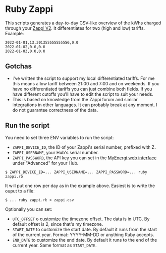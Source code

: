 # Ruby Zappi

This scripts generates a day-to-day CSV-like overview of the kWhs charged through your [Zappi V2][2]. It differentiates 
for two (high and low) tariffs. Example:

```csv
2022-01-01,13.301355555555556,0.0
2022-01-02,0.0,0.0
2022-01-03,0.0,0.0
```

## Gotchas

* I've written the script to support my local differentiated tariffs. For me this means a low tariff between 21:00 and 7:00
and on weekends. If you have no differentiated tariffs you can just combine both fields. If you have different cutoffs
you'll have to edit the script to suit your needs.
* This is based on knowledge from the Zappi forum and similar integrations in other languages. It can probably break
at any moment. I do not guarantee correctness of the data.

## Run the script

You need to set three ENV variables to run the script:

* `ZAPPI_DEVICE_ID`, the ID of your Zappi's serial number, prefixed with Z.
* `ZAPPI_USERNAME`, your Hub's serial number.
* `ZAPPI_PASSWORD`, the API key you can set in the [MyEnergi web interface][1] under "Advanced" for your Hub.

`$ ZAPPI_DEVICE_ID=... ZAPPI_USERNAME=... ZAPPI_PASSWORD=... ruby zappi.rb`

It will put one row per day as in the example above. Easiest is to write the ouput to a file:

`$ ... ruby zappi.rb > zappi.csv`

Optionally you can set:

* `UTC_OFFSET` o customize the timezone offset. The data is in UTC. By default offset is 2, since that's my timezone.
* `START_DATE` to customize the start date. By default it runs from the start of the current year. Format:
  YYYY-MM-DD or anything Ruby accepts.
* `END_DATE` to customize the end date. By default it runs to the end of the current year. Same format as `START_DATE`.

[1]: https://myaccount.myenergi.com/location#products
[2]: https://www.myenergi.com/zappi-ev-charger/
